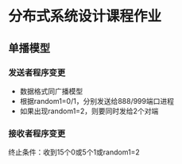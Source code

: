 # 分布式系统设计课程作业
## 单播模型
### 发送者程序变更
- 数据格式同广播模型
- 根据random1=0/1，分别发送给888/999端口进程
- 如果出现random1=2，则要同时发给2个对端
### 接收者程序变更
终止条件：收到15个0或5个1或random1=2


